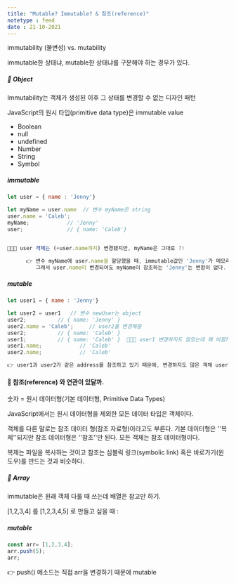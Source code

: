 ```yaml
---
title: "Mutable? Immutable? & 참조(reference)"
notetype : feed
date : 21-10-2021
---
```



immutability  (불변성)  vs.  mutability

immutable한 상태냐,  mutable한 상태냐를 구분해야 하는 경우가 있다.



##### 📌 Object 

Immutability는 객체가 생성된 이후 그 상태를 변경할 수 없는 디자인 패턴

JavaScript의 원시 타입(primitive data type)은 immutable value

+ Boolean
+ null
+ undefined
+ Number
+ String
+ Symbol



##### immutable

```js
let user = { name : 'Jenny'}

let myName = user.name  // 변수 myName은 string
user.name = 'Caleb';
myName;            // 'Jenny'
user;              // { name: 'Caleb'}


👩🏻‍💻 user 객체는 (+user.name까지) 변경됐지만, myName은 그대로 ?!
   
      👉 변수 myName에 user.name을 할당했을 때, immutable값인 'Jenny'가 메모리에 새로 생성되고 myName은 이 immutable값 'Jenny'를 참조하기 때문이다. (user.name의 참조를 할당하는 것이 아님)
         그래서 user.name이 변경되어도 myName이 참조하는 'Jenny'는 변함이 없다.
```





##### mutable

```js
let user1 = { name : 'Jenny'}

let user2 = user1   // 변수 newUser는 object
user2;          // { name: 'Jenny' }
user2.name = 'Caleb';     // user2를 변경해줌
user2;          // { name: 'Caleb' }
user1;          // { name: 'Caleb' }  👩🏻‍💻 user1 변경하지도 않았는데 왜 바뀜???
user1.name;            // 'Caleb'
user2.name;            // 'Caleb'

👉 user1과 user2가 같은 address를 참조하고 있기 때문에, 변경하지도 않은 객체 user1도 동시에 변경된다.
```



#### 🔮 참조(reference) 와 연관이 있달까.

숫자 = 원시 데이터형(기본 데이터형, Primitive Data Types)

JavaScript에서는 원시 데이터형을 제외한 모든 데이터 타입은 객체이다.

객체를 다른 말로는 참조 데이터 형(참조 자료형)이라고도 부른다. 기본 데이터형은 ''복제''되지만 참조 데이터형은 ''참조''만 된다. 모든 객체는 참조 데이터형이다.

복제는 파일을 복사하는 것이고 참조는 심볼릭 링크(symbolic link) 혹은 바로가기(윈도우)를 만드는 것과 비슷하다. 



   

##### 📌 Array



immutable은 원래 객체 다룰 때 쓰는데 배열은 참고만 하기.



 [1,2,3,4] 를  [1,2,3,4,5] 로 만들고 싶을 때 :

##### mutable

```js
const arr= [1,2,3,4]; 
arr.push(5);
arr;
```

👉  push() 메소드는 직접 arr을 변경하기 때문에 mutable



